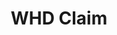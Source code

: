 ---
title: WHD Claim
layout: process

header: File a Claim with DOL's Wage and Hour

before-you-file-markup: "<p>The information below is useful to have on hand when 
filing a complaint with WHD:</p><ul><li>Your name</li><li>Your address and phone number (how you can be contacted)</li><li>The name of the company where you work(ed)</li>"

steps:
  - { text: "Fill out the form by hitting file now below.", img: "/assets/img/icons/steps/Pencil_Icon.png" }
  - { text: "It will get routed to the nearest field office who will contact you.", img: "/assets/img/icons/steps/Mail_Icon.png" }
  - { text: "The field office will contact you within 1-3 business days.", img: "/assets/img/icons/steps/Phone_Icon.png" }
  - { text: "We’ll work with you to answer your questions and determine if setting up an investigation is the best course of action.", img: "/assets/img/icons/steps/SpeechBubble_Icon.png" }
  - { text: "If an investigation is set up and finds sufficient evidence, you’ll receive a check for wages lost.", img: "/assets/img/icons/steps/Check_Icon.png" }


here-to-help:
  - All services are free and confidential, whether you are documented or not.
  - Please remember that your employer cannot terminate you or in any other manner discriminate against you for filing a complaint with WHD.

worker-profile:
  - { description: "Baltazar went through something similar, and exercised his rights to receive back pay.", img: "/assets/img/workers/Baltazar_Thumb.jpg", cta: "Read Baltazar's Story", id: "baltazar" }

file:
- { url: "https://www.dol.gov/wecanhelp/howtofilecomplaint.htm", action-cta: "File a Claim", cta: "File Now" }


---